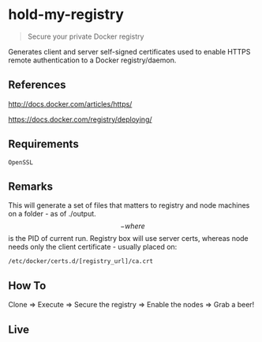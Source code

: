 # hold-my-registry
> Secure your private Docker registry

Generates client and server self-signed certificates used to enable HTTPS remote authentication to a Docker registry/daemon.

## References

http://docs.docker.com/articles/https/

https://docs.docker.com/registry/deploying/

## Requirements

    OpenSSL

## Remarks

This will generate a set of files that matters to registry and node machines on a folder - as of ./output.$$ - where $$ is the PID of current run. Registry box will use server certs, whereas node needs only the client certificate - usually placed on:

    /etc/docker/certs.d/[registry_url]/ca.crt

## How To

Clone => Execute => Secure the registry => Enable the nodes => Grab a beer!

## Live

